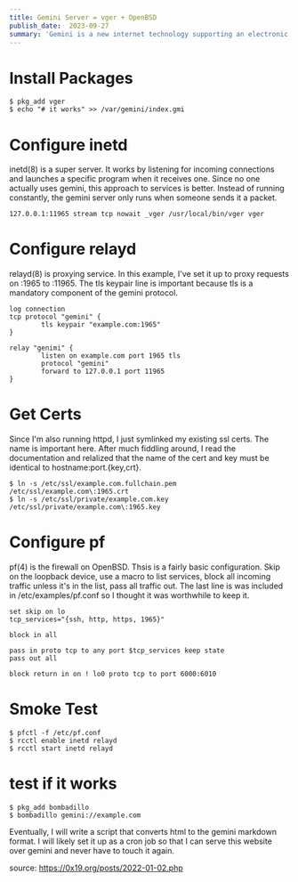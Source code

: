 ```yaml
---
title: Gemini Server = vger + OpenBSD  
publish_date:  2023-09-27
summary: 'Gemini is a new internet technology supporting an electronic library of interconnected text documents. Thats not a new idea, but its not old fashioned either.'
---
```


# Install Packages

```
$ pkg_add vger
$ echo "# it works" >> /var/gemini/index.gmi
```

# Configure inetd

inetd(8) is a super server. It works by listening for incoming connections and launches a specific program when it receives one. Since no one actually uses gemini, this approach to services is better. Instead of running constantly, the gemini server only runs when someone sends it a packet.

```
127.0.0.1:11965 stream tcp nowait _vger /usr/local/bin/vger vger
```

# Configure relayd

relayd(8) is proxying service. In this example, I've set it up to proxy requests on :1965 to :11965. The tls keypair line is important because tls is a mandatory component of the gemini protocol.

```
log connection
tcp protocol "gemini" {
        tls keypair "example.com:1965"
}

relay "genimi" {
        listen on example.com port 1965 tls
        protocol "gemini"
        forward to 127.0.0.1 port 11965
}

```

# Get Certs

Since I'm also running httpd, I just symlinked my existing ssl certs. The name is important here. After much fiddling around, I read the documentation and relalized that the name of the cert and key must be identical to hostname:port.{key,crt}.

```
$ ln -s /etc/ssl/example.com.fullchain.pem /etc/ssl/example.com\:1965.crt
$ ln -s /etc/ssl/private/example.com.key /etc/ssl/private/example.com\:1965.key
```

# Configure pf

pf(4) is the firewall on OpenBSD. Thsis is a fairly basic configuration. Skip on the loopback device, use a macro to list services, block all incoming traffic unless it's in the list, pass all traffic out. The last line is was included in /etc/examples/pf.conf so I thought it was worthwhile to keep it.

```
set skip on lo
tcp_services="{ssh, http, https, 1965}"

block in all

pass in proto tcp to any port $tcp_services keep state
pass out all

block return in on ! lo0 proto tcp to port 6000:6010
```

# Smoke Test

```
$ pfctl -f /etc/pf.conf
$ rcctl enable inetd relayd
$ rcctl start inetd relayd
```

# test if it works

```
$ pkg_add bombadillo
$ bombadillo gemini://example.com
```

Eventually, I will write a script that converts html to the gemini markdown format. I will likely set it up as a cron job so that I can serve this website over gemini and never have to touch it again. 

source: https://0x19.org/posts/2022-01-02.php
